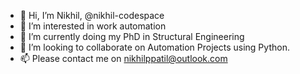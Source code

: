 - 👋 Hi, I’m Nikhil, @nikhil-codespace
- 👀 I’m interested in work automation
- 🌱 I’m currently doing my PhD in Structural Engineering
- 💞️ I’m looking to collaborate on Automation Projects using Python.
- 📫 Please contact me on nikhilppatil@outlook.com
<!---
nikhil-codespace/nikhil-codespace is a ✨ special ✨ repository because its `README.md` (this file) appears on your GitHub profile.
You can click the Preview link to take a look at your changes.
--->
